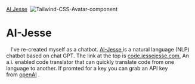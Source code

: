 [AI Jesse](https://ai.jessejesse.com)&nbsp;
    <img src="https://pub-c1de1cb456e74d6bbbee111ba9e6c757.r2.dev/ai%20j.png" alt="Tailwind-CSS-Avatar-component" />
      <generic-panel>
    <div class="flex flex-col">
      <h1 class="text-3xl md:text-5xl mb-5">AI-Jesse</h1>
      <p class="md:text-lg">&nbsp;&nbsp;&nbsp;I've re-created myself as a chatbot.&nbsp;<a href="https://ai.jessejesse.com" class="text-primary">AI-Jesse&nbsp;</a>is a natural language (NLP) chatbot based on chat GPT. The link at the top is&nbsp;<a href="https://code.jessejesse.com" class="text-primary">code.jessejesse.com.</a>&nbsp;An a.i. enabled code translator that can quickly translate code from one language to another. If promted for a key you can grab an API key from&nbsp;<a href="https://openai.com" class="text-primary">openAI</a>&nbsp;.</p>